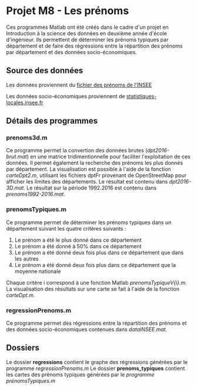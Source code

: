 # Projet M8 - Les prénoms

Ces programmes Matlab ont été créés dans le cadre d'un projet en Introduction à la science des données en deuxième année d'école d'ingénieur.
Ils permettent de déterminer les prénoms typiques par département et de faire des régressions entre la répartition des prénoms par département et des données socio-économiques. 

## Source des données
Les données proviennent du [fichier des prénoms de l'INSEE](https://insee.fr/fr/statistiques/2540004) 

Les données socio-économiques proviennent de [statistiques-locales.insee.fr](https://statistiques-locales.insee.fr/)

## Détails des programmes
### prenoms3d.m
Ce programme permet la convertion des données brutes (*dpt2016-brut.mat*) en une matrice tridimentionnelle pour faciliter l'exploitation de ces données.
Il permet également la recherche des prénoms les plus donnés par département.
La visualisation est possible à l'aide de la fonction *carteDpt2.m*, utilisant les fichiers dptFr provenant de OpenStreetMap pour afficher les limites des départements.
Le résultat est contenu dans *dpt2016-3D.mat*.
Le résultat sur la période 1992.2016 est contenu dans *prenoms1992-2016.mat*.

### prenomsTypiques.m
Ce programme permet de déterminer les prénoms typiques dans un département suivant les quatre critères suivants :
1. Le prénom a été le plus donné dans ce département
2. Le prénom a été donné à 50% dans ce département
3. Le prénom a été donné deux fois plus dans ce département que dans les autres
4. Le prénom a été donné deux fois plus dans ce département que la moyenne nationale

Chaque critère i correspond à une fonction Matlab *prenomsTypiqueV{i}.m*.
La visualisation des résultats sur une carte se fait à l'aide de la fonction *carteDpt.m*.

### regressionPrenoms.m
Ce programme permet des régressions entre la répartition des prénoms et des données socio-économiques contenues dans *dataINSEE.mat*.

## Dossiers
Le dossier **regressions** contient le graphe des régressions générées par le programme *regressionPrenoms.m*
Le dossier **prenoms_typiques** contient les cartes des prénoms typiques générées par le *programme prénomsTypiques.m*
